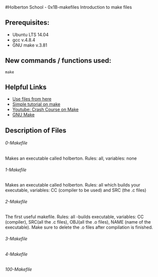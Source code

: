 #Holberton School - 0x1B-makefiles
Introduction to make files

## Prerequisites:
* Ubuntu LTS 14.04
* gcc v.4.8.4
* GNU make v.3.81

## New commands / functions used:
``make``

## Helpful Links
* [Use files from here](https://github.com/holbertonschool/0x1B.c)
* [Simple tutorial on make](http://www.cs.colby.edu/maxwell/courses/tutorials/maketutor/)
* [Youtube: Crash Course on Make](https://www.youtube.com/watch?v=_r7i5X0rXJk)
* [GNU Make](https://ftp.gnu.org/old-gnu/Manuals/make-3.79.1/html_chapter/make_6.html)

## Description of Files
<h6>0-Makefile</h6>
Makes an executable called holberton. Rules: all, variables: none

<h6>1-Makefile</h6>
Makes an executable called holberton. Rules: all which builds your executable, variables: CC (compiler to be used) and SRC (the .c files)

<h6>2-Makefile</h6>
The first useful makefile. Rules: all -builds executable, variables: CC (compiler), SRC(all the .c files), OBJ(all the .o files), NAME (name of the executable). Make sure to delete the .o files after compilation is finished.

<h6>3-Makefile</h6>

<h6>4-Makefile</h6>


<h6>100-Makefile</h6>

